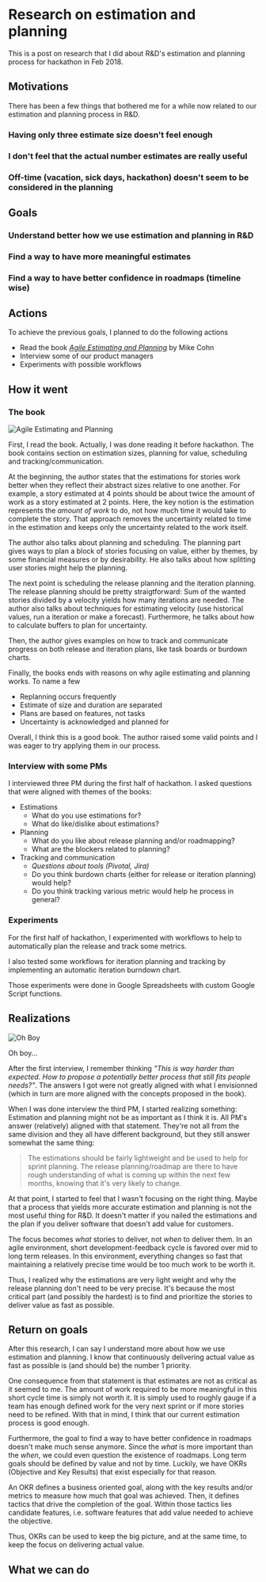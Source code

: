 # Research on estimation and planning

This is a post on research that I did about R&D's estimation and planning process for hackathon in Feb 2018.

## Motivations
There has been a few things that bothered me for a while now related to our estimation and planning process in R&D.

### Having only three estimate size doesn't feel enough
### I don't feel that the actual number estimates are really useful
### Off-time (vacation, sick days, hackathon) doesn't seem to be considered in the planning

## Goals
### Understand better how we use estimation and planning in R&D
### Find a way to have more meaningful estimates
### Find a way to have better confidence in roadmaps (timeline wise)

## Actions
To achieve the previous goals, I planned to do the following actions

- Read the book [*Agile Estimating and Planning*](https://www.mountaingoatsoftware.com/books/agile-estimating-and-planning) by Mike Cohn
- Interview some of our product managers
- Experiments with possible workflows

## How it went

### The book
![Agile Estimating and Planning](https://www.mountaingoatsoftware.com/uploads/reviews/agile-estimating-planning-cover.jpg)

First, I read the book. Actually, I was done reading it before hackathon. The book contains section on estimation sizes, planning for value, scheduling and tracking/communication.

At the beginning, the author states that the estimations for stories work better when they reflect their abstract sizes relative to one another. For example, a story estimated at 4 points should be about twice the amount of work as a story estimated at 2 points. Here, the key notion is the estimation represents the *amount of work* to do, not how much time it would take to complete the story. That approach removes the uncertainty related to time in the estimation and keeps only the uncertainty related to the work itself.

The author also talks about planning and scheduling. The planning part gives ways to plan a block of stories focusing on value, either by themes, by some financial measures or by desirability. He also talks about how splitting user stories might help the planning.

The next point is scheduling the release planning and the iteration planning. The release planning should be pretty straigtforward: Sum of the wanted stories divided by a velocity yields how many iterations are needed. The author also talks about techniques for estimating velocity (use historical values, run a iteration or make a forecast). Furthermore, he talks about how to calculate buffers to plan for uncertainty.

Then, the author gives examples on how to track and communicate progress on both release and iteration plans, like task boards or burdown charts.

Finally, the books ends with reasons on why agile estimating and planning works. To name a few
- Replanning occurs frequently
- Estimate of size and duration are separated
- Plans are based on features, not tasks
- Uncertainty is acknowledged and planned for

Overall, I think this is a good book. The author raised some valid points and I was eager to try applying them in our process.

### Interview with some PMs

I interviewed three PM during the first half of hackathon. I asked questions that were aligned with themes of the books:

- Estimations
  - What do you use estimations for?
  - What do like/dislike about estimations?
- Planning
  - What do you like about release planning and/or roadmapping?
  - What are the blockers related to planning?
- Tracking and communication
  - *Questions about tools (Pivotal, Jira)*
  - Do you think burdown charts (either for release or iteration planning) would help?
  - Do you think tracking various metric would help he process in general?


### Experiments
For the first half of hackathon, I experimented with workflows to help to automatically plan the release and track some metrics.

I also tested some workflows for iteration planning and tracking by implementing an automatic iteration burndown chart.

Those experiments were done in Google Spreadsheets with custom Google Script functions.


## Realizations

![Oh Boy](https://i.imgur.com/89HANHg.gif)

Oh boy...

After the first interview, I remember thinking *"This is way harder than expected. How to propose a potentially better process that still fits people needs?"*. The answers I got were not greatly aligned with what I envisionned (which in turn are more aligned with the concepts proposed in the book).

When I was done interview the third PM, I started realizing something: Estimation and planning might not be as important as I think it is. All PM's answer (relatively) aligned with that statement. They're not all from the same division and they all have different background, but they still answer somewhat the same thing:

>The estimations should be fairly lightweight and be used to help for sprint planning. The release planning/roadmap are there to have rough understanding of what is coming up within the next few months, knowing that it's very likely to change.

At that point, I started to feel that I wasn't focusing on the right thing. Maybe that a process that yields more accurate estimation and planning is not the most useful thing for R&D. It doesn't matter if you nailed the estimations and the plan if you deliver software that doesn't add value for customers.

The focus becomes *what* stories to deliver, not *when* to deliver them. In an agile environment, short development-feedback cycle is favored over mid to long term releases. In this environment, everything changes so fast that maintaining a relatively precise time would be too much work to be worth it.

Thus, I realized why the estimations are very light weight and why the release planning don't need to be very precise. It's because the most critical part (and possibly the hardest) is to find and prioritize the stories to deliver value as fast as possible.


## Return on goals

After this research, I can say I understand more about how we use estimation and planning. I know that continuously delivering actual value as fast as possible is (and should be) the number 1 priority.

One consequence from that statement is that estimates are not as critical as it seemed to me. The amount of work required to be more meaningful in this short cycle time is simply not worth it. It is simply used to roughly gauge if a team has enough defined work for the very next sprint or if more stories need to be refined. With that in mind, I think that our current estimation process is good enough.

Furthermore, the goal to find a way to have better confidence in roadmaps doesn't make much sense anymore. Since the *what* is more important than the *when*, we could even question the existence of roadmaps. Long term goals should be defined by value and not by time. Luckily, we have OKRs (Objective and Key Results) that exist especially for that reason.

An OKR defines a business oriented goal, along with the key results and/or metrics to measure how much that goal was achieved. Then, it defines tactics that drive the completion of the goal. Within those tactics lies candidate features, i.e. software features that add value needed to achieve the objective.

Thus, OKRs can be used to keep the big picture, and at the same time, to keep the focus on delivering actual value.

## What we can do